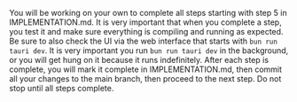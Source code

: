 You will be working on your own to complete all steps starting with step 5 in IMPLEMENTATION.md. It is very important that when you complete a step, you test it and make sure everything is compiling and running as expected. Be sure to also check the UI via the web interface that starts with `bun run tauri dev`. It is very important you run `bun run tauri dev` in the background, or you will get hung on it because it runs indefinitely. After each step is complete, you will mark it complete in IMPLEMENTATION.md, then commit all your changes to the main branch, then proceed to the next step. Do not stop until all steps complete.
